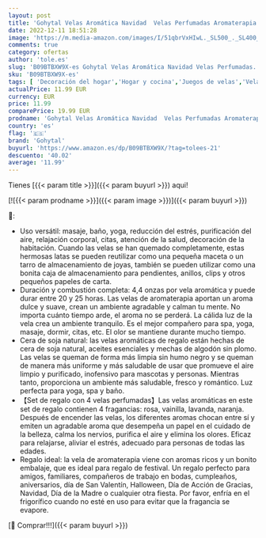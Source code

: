 ```yaml
---
layout: post
title: 'Gohytal Velas Aromática Navidad  Velas Perfumadas Aromaterapia Cera de Soja 4 Piezas Juego de Velas de Aromaterapia para Boda Baño Yoga para Regalo de San Valentín Navidad Cumpleaños Thanksgiving'
date: 2022-12-11 18:51:28
image: 'https://m.media-amazon.com/images/I/51qbrVxHIwL._SL500_._SL400_.jpg'
comments: true
category: ofertas
author: 'tole.es'
slug: 'B09BTBXW9X-es Gohytal Velas Aromática Navidad Velas Perfumadas...'
sku: 'B09BTBXW9X-es'
tags: [ 'Decoración del hogar','Hogar y cocina','Juegos de velas','Velas','Velas y candelabros','gohytal','navidad','🇪🇸', ]
actualPrice: 11.99 EUR
currency: EUR
price: 11.99
comparePrice: 19.99 EUR
prodname: 'Gohytal Velas Aromática Navidad  Velas Perfumadas Aromaterapia Cera de Soja 4 Piezas Juego de Velas de Aromaterapia para Boda Baño Yoga para Regalo de San Valentín Navidad Cumpleaños Thanksgiving'
country: 'es'
flag: '🇪🇸'
brand: 'Gohytal'
buyurl: 'https://www.amazon.es/dp/B09BTBXW9X/?tag=tolees-21'
descuento: '40.02'
average: '11.99'
---
```


Tienes [{{< param title >}}]({{< param buyurl >}}) aqui!

[![{{< param prodname >}}]({{< param image >}})]({{< param buyurl >}})

🔎:

- Uso versátil: masaje, baño, yoga, reducción del estrés, purificación del aire, relajación corporal, citas, atención de la salud, decoración de la habitación. Cuando las velas se han quemado completamente, estas hermosas latas se pueden reutilizar como una pequeña maceta o un tarro de almacenamiento de joyas, también se pueden utilizar como una bonita caja de almacenamiento para pendientes, anillos, clips y otros pequeños papeles de carta.
- Duración y combustión completa: 4,4 onzas por vela aromática y puede durar entre 20 y 25 horas. Las velas de aromaterapia aportan un aroma dulce y suave, crean un ambiente agradable y calman tu mente. No importa cuánto tiempo arde, el aroma no se perderá. La cálida luz de la vela crea un ambiente tranquilo. Es el mejor compañero para spa, yoga, masaje, dormir, citas, etc. El olor se mantiene durante mucho tiempo.
- Cera de soja natural: las velas aromáticas de regalo están hechas de cera de soja natural, aceites esenciales y mechas de algodón sin plomo. Las velas se queman de forma más limpia sin humo negro y se queman de manera más uniforme y más saludable de usar que promueve el aire limpio y purificado, inofensivo para mascotas y personas. Mientras tanto, proporciona un ambiente más saludable, fresco y romántico. Luz perfecta para yoga, spa y baño.
- 【Set de regalo con 4 velas perfumadas】Las velas aromáticas en este set de regalo contienen 4 fragancias: rosa, vainilla, lavanda, naranja. Después de encender las velas, los diferentes aromas chocan entre sí y emiten un agradable aroma que desempeña un papel en el cuidado de la belleza, calma los nervios, purifica el aire y elimina los olores. Eficaz para relajarse, aliviar el estrés, adecuado para personas de todas las edades.
- Regalo ideal: la vela de aromaterapia viene con aromas ricos y un bonito embalaje, que es ideal para regalo de festival. Un regalo perfecto para amigos, familiares, compañeros de trabajo en bodas, cumpleaños, aniversarios, día de San Valentín, Halloween, Día de Acción de Gracias, Navidad, Día de la Madre o cualquier otra fiesta. Por favor, enfría en el frigorífico cuando no esté en uso para evitar que la fragancia se evapore.

[🛒 Comprar!!!]({{< param buyurl >}})
